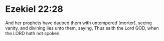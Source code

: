# Ezekiel 22:28

And her prophets have daubed them with untempered [morter], seeing vanity, and divining lies unto them, saying, Thus saith the Lord GOD, when the LORD hath not spoken.